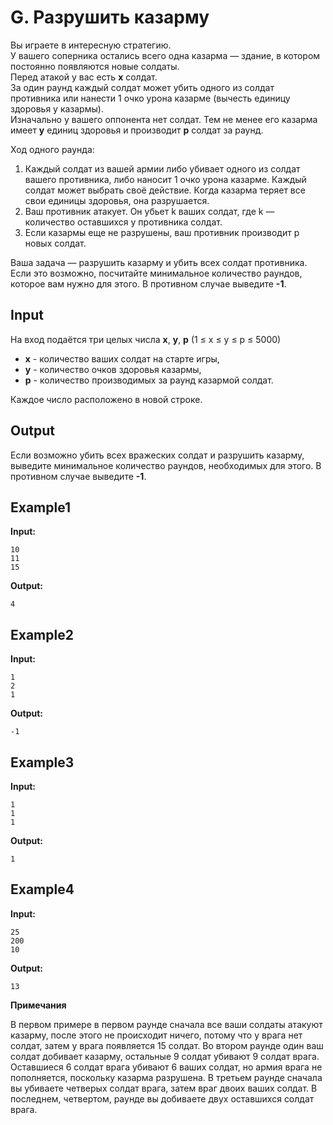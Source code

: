 # G. Разрушить казарму

Вы играете в интересную стратегию.  
У вашего соперника остались всего одна казарма — здание, в котором постоянно появляются новые солдаты.  
Перед атакой у вас есть **x** солдат.  
За один раунд каждый солдат может убить одного из солдат противника или нанести 1 очко урона казарме (вычесть единицу
здоровья у казармы).  
Изначально у вашего оппонента нет солдат. Тем не менее его казарма имеет **y** единиц здоровья и производит **p**
солдат за
раунд.

Ход одного раунда:

1. Каждый солдат из вашей армии либо убивает одного из солдат вашего противника, либо наносит 1 очко урона казарме.
   Каждый
   солдат может выбрать своё действие. Когда казарма теряет все свои единицы здоровья, она разрушается.
2. Ваш противник атакует. Он убьет k ваших солдат, где k — количество оставшихся у противника солдат.
3. Если казармы еще не разрушены, ваш противник производит p новых солдат.

Ваша задача — разрушить казарму и убить всех солдат противника. Если это возможно, посчитайте минимальное количество
раундов, которое вам нужно для этого. В противном случае выведите **-1**.  

## Input  
На вход подаётся три целых числа **x**, **y**, **p** (1 &le; x &le; y &le; p &le; 5000)

- **x** - количество ваших солдат на старте игры,
- **y** - количество очков здоровья казармы,
- **p** - количество производимых за раунд казармой солдат.

Каждое число расположено в новой строке.
 

## Output
Если возможно убить всех вражеских солдат и разрушить казарму, выведите минимальное количество раундов, необходимых для
этого. В противном случае выведите **-1**. 

## Example1
**Input:**
```
10
11
15
```
**Output:**
```
4
``` 

## Example2
**Input:**
```
1
2
1
```
**Output:**
```
-1
```  

## Example3
**Input:**
```
1
1
1
```
**Output:**
```
1
```   

## Example4
**Input:**
```
25
200
10
```
**Output:**
```
13
```  

**Примечания**

В первом примере в первом раунде сначала все ваши солдаты атакуют казарму, после этого не происходит ничего, потому что
у врага нет солдат, затем у врага появляется 15 солдат. Во втором раунде один ваш солдат добивает казарму, остальные 9
солдат убивают 9 солдат врага. Оставшиеся 6 солдат врага убивают 6 ваших солдат, но армия врага не пополняется,
поскольку казарма разрушена. В третьем раунде сначала вы убиваете четверых солдат врага, затем враг двоих ваших солдат.
В последнем, четвертом, раунде вы добиваете двух оставшихся солдат врага.